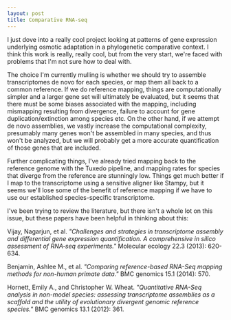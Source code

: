 ```yaml
---
layout: post
title: Comparative RNA-seq
---
```


I just dove into a really cool project looking at patterns of gene expression underlying osmotic adaptation in a phylogenetic comparative context. I think this work is really, really cool, but from the very start, we're faced with problems that I'm not sure how to deal with. 

The choice I'm currently mulling is whether we should try to assemble transcriptomes de novo for each species, or map them all back to a common reference. If we do reference mapping, things are computationally simpler and a larger gene set will ultimately be evaluated, but it seems that there must be some biases associated with the mapping, including mismapping resulting from divergence, failure to account for gene duplication/extinction among species etc. On the other hand, if we attempt de novo assemblies, we vastly increase the computational complexity, presumably many genes won't be assembled in many species, and thus won't be analyzed, but we will probably get a more accurate quantification of those genes that are included. 

Further complicating things, I've already tried mapping back to the reference genome with the Tuxedo pipeline, and mapping rates for species that diverge from the reference are stunningly low. Things get much better if I map to the transcriptome using a sensitive aligner like Stampy, but it seems we'll lose some of the benefit of reference mapping if we have to use our established species-specific transcriptome. 

I've been trying to review the literature, but there isn't a whole lot on this issue, but these papers have been helpful in thinking about this:

Vijay, Nagarjun, et al. *"Challenges and strategies in transcriptome assembly and differential gene expression quantification. A comprehensive in silico assessment of RNA‐seq experiments."* Molecular ecology 22.3 (2013): 620-634.

Benjamin, Ashlee M., et al. *"Comparing reference-based RNA-Seq mapping methods for non-human primate data."* BMC genomics 15.1 (2014): 570.

Hornett, Emily A., and Christopher W. Wheat. *"Quantitative RNA-Seq analysis in non-model species: assessing transcriptome assemblies as a scaffold and the utility of evolutionary divergent genomic reference species."* BMC genomics 13.1 (2012): 361.

